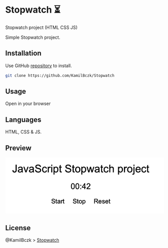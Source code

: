 # Stopwatch ⏳

Stopwatch project (HTML CSS JS)

Simple Stopwatch project.

## Installation

Use GitHub [repository](https://github.com/KamilBczk/Stopwatch) to install.

```bash
git clone https://github.com/KamilBczk/Stopwatch
```

## Usage

Open in your browser

## Languages

HTML, CSS & JS.

## Preview

<img src="https://github.com/KamilBczk/Stopwatch/blob/main/img/screen.png" width="500px" alt="img">

## License

@KamilBczk > [Stopwatch](https://github.com/KamilBczk)
